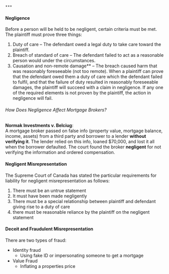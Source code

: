 `***`
#### Negligence
Before a person will be held to be negligent, certain criteria must be met. The plaintiff must prove three things:
1. Duty of care – The defendant owed a legal duty to take care toward the plaintiff.
2. Breach of standard of care – The defendant failed to act as a reasonable person would under the circumstances.
3. Causation and non-remote damage** – The breach caused harm that was reasonably foreseeable (not too remote).
When a plaintiff can prove that the defendant owed them a duty of care which the defendant failed to fulfil, and that the failure of duty resulted in reasonably foreseeable damages, the plaintiff will succeed with a claim in negligence. If any one of the required elements is not proven by the plaintiff, the action in negligence will fail.

###### How Does Negligence Affect Mortgage Brokers?
**Normak Investments v. Belciug**:  
A mortgage broker passed on false info (property value, mortgage balance, income, assets) from a third party and borrower to a lender **without verifying it**. The lender relied on this info, loaned $70,000, and lost it all when the borrower defaulted. The court found the broker **negligent** for not verifying the information and ordered compensation.

#### Negligent Misrepresentation
The Supreme Court of Canada has stated the particular requirements for liability for negligent misrepresentation as follows:
1. There must be an untrue statement
2. It must have been made negligently
3. There must be a special relationship between plaintiff and defendant giving rise to a duty of care
4. there must be reasonable reliance by the plaintiff on the negligent statement

#### Deceit and Fraudulent Misrepresentation
There are two types of fraud:
* Identity fraud
	* Using fake ID or impersonating someone to get a mortgage
* Value Fraud
	* Inflating a properties price
